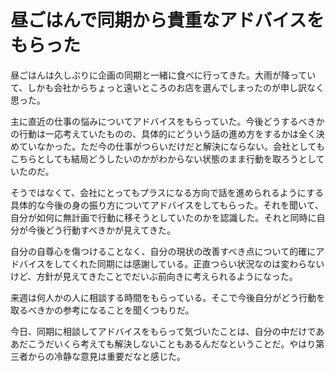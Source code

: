 # 昼ごはんで同期から貴重なアドバイスをもらった
昼ごはんは久しぶりに企画の同期と一緒に食べに行ってきた。大雨が降っていて、しかも会社からちょっと遠いところのお店を選んでしまったのが申し訳なく思った。

主に直近の仕事の悩みについてアドバイスをもらっていた。今後どうするべきかの行動は一応考えていたものの、具体的にどういう話の進め方をするかは全く決めていなかった。ただ今の仕事がつらいだけだと解決にならない。会社としてもこちらとしても結局どうしたいのかがわからない状態のまま行動を取ろうとしていたのだ。

そうではなくて、会社にとってもプラスになる方向で話を進められるようにする具体的な今後の身の振り方についてアドバイスをしてもらった。それを聞いて、自分が如何に無計画で行動に移そうとしていたのかを認識した。それと同時に自分が今後どう行動すべきかが見えてきた。

自分の自尊心を傷つけることなく、自分の現状の改善すべき点について的確にアドバイスをしてくれた同期には感謝している。正直つらい状況なのは変わらないけど、方針が見えてきたことでだいぶ前向きに考えられるようになった。

来週は何人かの人に相談する時間をもらっている。そこで今後自分がどう行動を取るべきかの参考になることを聞くつもりだ。

今日、同期に相談してアドバイスをもらって気づいたことは、自分の中だけでああだこうだいくら考えても解決しないこともあるんだなということだ。やはり第三者からの冷静な意見は重要だなと感じた。
